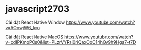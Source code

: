 # javascript2703

Cài đặt React Native Window
https://www.youtube.com/watch?v=AOowjW6_kco

Cài đặt React Native MacOS
https://www.youtube.com/watch?v=cdIPKmoPOs0&list=PLzrVYRai0riQaxOoC14hQv9h9Hga7-t7D
